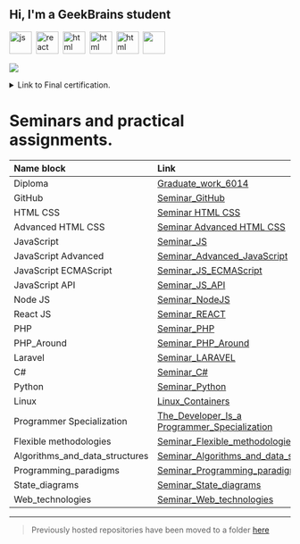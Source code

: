 ## Hi, I'm a GeekBrains student
<img src="https://cdn.jsdelivr.net/gh/devicons/devicon@latest/icons/javascript/javascript-original.svg" title="js" width="40" height="40"/>&nbsp;
<img src="https://cdn.jsdelivr.net/gh/devicons/devicon@latest/icons/react/react-original-wordmark.svg" title="react" width="40" height="40"/>&nbsp;
<img src="https://cdn.jsdelivr.net/gh/devicons/devicon@latest/icons/html5/html5-plain-wordmark.svg" title="html" width="40" height="40"/>&nbsp;
<img src="https://cdn.jsdelivr.net/gh/devicons/devicon@latest/icons/css3/css3-original-wordmark.svg" title="html" width="40" height="40"/>&nbsp;
<img src="https://cdn.jsdelivr.net/gh/devicons/devicon@latest/icons/sass/sass-original.svg" title="html" width="40" height="40"/>&nbsp;
<img src="https://cdn.jsdelivr.net/gh/devicons/devicon@latest/icons/composer/composer-original.svg" width="40" height="40"/>&nbsp;

![](http://github-profile-summary-cards.vercel.app/api/cards/profile-details?username=lemaks85&theme=2077)

<details>      
<summary> Link to Final certification. </summary>

# Final certification.
|Name block|Link|
|:-|:-|
|Block Java|[Final certification Java](./Final_control_work_on_the_java_block/)|
|Block Linux|[Final certification Linix](./Final_control_work_on_the_linux_block/)|
|Block Main Start|[Final certification MainStart](./Final_control_work_on_the_main_block/)|
|Block MySQL|[Final certification MySQL](./Final_control_work_on_the_MySQL_block/)|  

</details>

# Seminars and practical assignments.

|Name block|Link|
|:-|:-|
|Diploma|[Graduate_work_6014](./Graduate_work_6014/)|
|GitHub|[Seminar_GitHub](./Seminar_GitHub/)|
|HTML CSS|[Seminar HTML CSS](./Seminar%20HTML%20CSS/)|
|Advanced HTML CSS|[Seminar Advanced HTML CSS](./Seminar%20Advanced%20HTML%20CSS/)|
|JavaScript|[Seminar_JS](./Seminar_JS/)|
|JavaScript Advanced|[Seminar_Advanced_JavaScript](./Seminar_Advanced_JavaScript/)|
|JavaScript ECMAScript|[Seminar_JS_ECMAScript](./Seminar_JS_ECMAScript/)|
|JavaScript API|[Seminar_JS_API](./Seminar_JS_API/)|
|Node JS|[Seminar_NodeJS](./Seminar_NodeJS/)|
|React JS|[Seminar_REACT](./Seminar_REACT/)|
|PHP|[Seminar_PHP](./Seminar_PHP/)|
|PHP_Around|[Seminar_PHP_Around](./Seminar_PHP_Around/)|
|Laravel|[Seminar_LARAVEL](./Seminar_LARAVEL/)|
|C#|[Seminar_C#](./Seminar_C#/)|
|Python|[Seminar_Python](./Seminar_Python/)|
|Linux|[Linux_Containers](./Linux_Containers/)|
|Programmer Specialization|[The_Developer_Is_a Programmer_Specialization](./The_Developer_Is_a%20Programmer_Specialization/)|
|Flexible methodologies|[Seminar_Flexible_methodologies](./Seminar_Flexible_methodologies/)|
|Algorithms_and_data_structures|[Seminar_Algorithms_and_data_structures](./Seminar_Algorithms_and_data_structures/)
|Programming_paradigms|[Seminar_Programming_paradigms](./Seminar_Programming_paradigms/)|
|State_diagrams|[Seminar_State_diagrams](./Seminar_State_diagrams/)|
|Web_technologies|[Seminar_Web_technologies](./Seminar_Web_technologies/)|

---
 > Previously hosted repositories have been moved to a folder [here](./Other_works_and_projects/)

          
          
          
          
<!--
**lemaks85/lemaks85** is a ✨ _special_ ✨ repository because its `README.md` (this file) appears on your GitHub profile.

Here are some ideas to get you started:

- 🔭 I’m currently working on ...
- 🌱 I’m currently learning ...
- 👯 I’m looking to collaborate on ...
- 🤔 I’m looking for help with ...
- 💬 Ask me about ...
- 📫 How to reach me: ...
- 😄 Pronouns: ...
- ⚡ Fun fact: ...
-->
